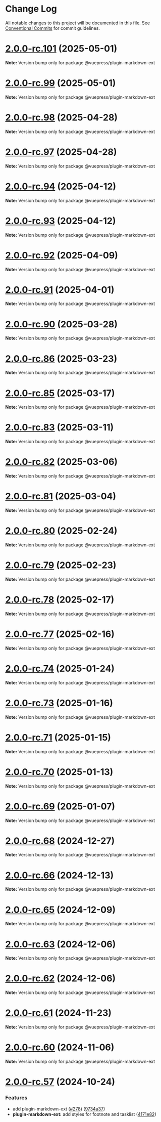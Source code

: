 # Change Log

All notable changes to this project will be documented in this file.
See [Conventional Commits](https://conventionalcommits.org) for commit guidelines.

# [2.0.0-rc.101](https://github.com/vuepress/ecosystem/compare/v2.0.0-rc.100...v2.0.0-rc.101) (2025-05-01)

**Note:** Version bump only for package @vuepress/plugin-markdown-ext

# [2.0.0-rc.99](https://github.com/vuepress/ecosystem/compare/v2.0.0-rc.98...v2.0.0-rc.99) (2025-05-01)

**Note:** Version bump only for package @vuepress/plugin-markdown-ext

# [2.0.0-rc.98](https://github.com/vuepress/ecosystem/compare/v2.0.0-rc.97...v2.0.0-rc.98) (2025-04-28)

**Note:** Version bump only for package @vuepress/plugin-markdown-ext

# [2.0.0-rc.97](https://github.com/vuepress/ecosystem/compare/v2.0.0-rc.96...v2.0.0-rc.97) (2025-04-28)

**Note:** Version bump only for package @vuepress/plugin-markdown-ext

# [2.0.0-rc.94](https://github.com/vuepress/ecosystem/compare/v2.0.0-rc.93...v2.0.0-rc.94) (2025-04-12)

**Note:** Version bump only for package @vuepress/plugin-markdown-ext

# [2.0.0-rc.93](https://github.com/vuepress/ecosystem/compare/v2.0.0-rc.92...v2.0.0-rc.93) (2025-04-12)

**Note:** Version bump only for package @vuepress/plugin-markdown-ext

# [2.0.0-rc.92](https://github.com/vuepress/ecosystem/compare/v2.0.0-rc.91...v2.0.0-rc.92) (2025-04-09)

**Note:** Version bump only for package @vuepress/plugin-markdown-ext

# [2.0.0-rc.91](https://github.com/vuepress/ecosystem/compare/v2.0.0-rc.90...v2.0.0-rc.91) (2025-04-01)

**Note:** Version bump only for package @vuepress/plugin-markdown-ext

# [2.0.0-rc.90](https://github.com/vuepress/ecosystem/compare/v2.0.0-rc.89...v2.0.0-rc.90) (2025-03-28)

**Note:** Version bump only for package @vuepress/plugin-markdown-ext

# [2.0.0-rc.86](https://github.com/vuepress/ecosystem/compare/v2.0.0-rc.85...v2.0.0-rc.86) (2025-03-23)

**Note:** Version bump only for package @vuepress/plugin-markdown-ext

# [2.0.0-rc.85](https://github.com/vuepress/ecosystem/compare/v2.0.0-rc.84...v2.0.0-rc.85) (2025-03-17)

**Note:** Version bump only for package @vuepress/plugin-markdown-ext

# [2.0.0-rc.83](https://github.com/vuepress/ecosystem/compare/v2.0.0-rc.82...v2.0.0-rc.83) (2025-03-11)

**Note:** Version bump only for package @vuepress/plugin-markdown-ext

# [2.0.0-rc.82](https://github.com/vuepress/ecosystem/compare/v2.0.0-rc.81...v2.0.0-rc.82) (2025-03-06)

**Note:** Version bump only for package @vuepress/plugin-markdown-ext

# [2.0.0-rc.81](https://github.com/vuepress/ecosystem/compare/v2.0.0-rc.80...v2.0.0-rc.81) (2025-03-04)

**Note:** Version bump only for package @vuepress/plugin-markdown-ext

# [2.0.0-rc.80](https://github.com/vuepress/ecosystem/compare/v2.0.0-rc.79...v2.0.0-rc.80) (2025-02-24)

**Note:** Version bump only for package @vuepress/plugin-markdown-ext

# [2.0.0-rc.79](https://github.com/vuepress/ecosystem/compare/v2.0.0-rc.78...v2.0.0-rc.79) (2025-02-23)

**Note:** Version bump only for package @vuepress/plugin-markdown-ext

# [2.0.0-rc.78](https://github.com/vuepress/ecosystem/compare/v2.0.0-rc.77...v2.0.0-rc.78) (2025-02-17)

**Note:** Version bump only for package @vuepress/plugin-markdown-ext

# [2.0.0-rc.77](https://github.com/vuepress/ecosystem/compare/v2.0.0-rc.76...v2.0.0-rc.77) (2025-02-16)

**Note:** Version bump only for package @vuepress/plugin-markdown-ext

# [2.0.0-rc.74](https://github.com/vuepress/ecosystem/compare/v2.0.0-rc.73...v2.0.0-rc.74) (2025-01-24)

**Note:** Version bump only for package @vuepress/plugin-markdown-ext

# [2.0.0-rc.73](https://github.com/vuepress/ecosystem/compare/v2.0.0-rc.72...v2.0.0-rc.73) (2025-01-16)

**Note:** Version bump only for package @vuepress/plugin-markdown-ext

# [2.0.0-rc.71](https://github.com/vuepress/ecosystem/compare/v2.0.0-rc.70...v2.0.0-rc.71) (2025-01-15)

**Note:** Version bump only for package @vuepress/plugin-markdown-ext

# [2.0.0-rc.70](https://github.com/vuepress/ecosystem/compare/v2.0.0-rc.69...v2.0.0-rc.70) (2025-01-13)

**Note:** Version bump only for package @vuepress/plugin-markdown-ext

# [2.0.0-rc.69](https://github.com/vuepress/ecosystem/compare/v2.0.0-rc.68...v2.0.0-rc.69) (2025-01-07)

**Note:** Version bump only for package @vuepress/plugin-markdown-ext

# [2.0.0-rc.68](https://github.com/vuepress/ecosystem/compare/v2.0.0-rc.67...v2.0.0-rc.68) (2024-12-27)

**Note:** Version bump only for package @vuepress/plugin-markdown-ext

# [2.0.0-rc.66](https://github.com/vuepress/ecosystem/compare/v2.0.0-rc.65...v2.0.0-rc.66) (2024-12-13)

**Note:** Version bump only for package @vuepress/plugin-markdown-ext

# [2.0.0-rc.65](https://github.com/vuepress/ecosystem/compare/v2.0.0-rc.64...v2.0.0-rc.65) (2024-12-09)

**Note:** Version bump only for package @vuepress/plugin-markdown-ext

# [2.0.0-rc.63](https://github.com/vuepress/ecosystem/compare/v2.0.0-rc.62...v2.0.0-rc.63) (2024-12-06)

**Note:** Version bump only for package @vuepress/plugin-markdown-ext

# [2.0.0-rc.62](https://github.com/vuepress/ecosystem/compare/v2.0.0-rc.61...v2.0.0-rc.62) (2024-12-06)

**Note:** Version bump only for package @vuepress/plugin-markdown-ext

# [2.0.0-rc.61](https://github.com/vuepress/ecosystem/compare/v2.0.0-rc.60...v2.0.0-rc.61) (2024-11-23)

**Note:** Version bump only for package @vuepress/plugin-markdown-ext

# [2.0.0-rc.60](https://github.com/vuepress/ecosystem/compare/v2.0.0-rc.58...v2.0.0-rc.60) (2024-11-06)

**Note:** Version bump only for package @vuepress/plugin-markdown-ext

# [2.0.0-rc.57](https://github.com/vuepress/ecosystem/compare/v2.0.0-rc.56...v2.0.0-rc.57) (2024-10-24)

### Features

- add plugin-markdown-ext ([#278](https://github.com/vuepress/ecosystem/issues/278)) ([9734a37](https://github.com/vuepress/ecosystem/commit/9734a373f5eb159164369577e78668d0e928f403))
- **plugin-markdown-ext:** add styles for footnote and tasklist ([4171e82](https://github.com/vuepress/ecosystem/commit/4171e82a806049ef0667794311a395889aebd716))
